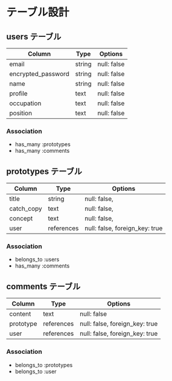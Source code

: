 
# テーブル設計

## users テーブル

| Column                | Type   | Options     |
| --------------------- | ------ | ----------- |
| email                 | string | null: false |
| encrypted_password    | string | null: false |
| name                  | string | null: false |
| profile               | text   | null: false |
| occupation            | text   | null: false |
| position              | text   | null: false |

### Association

- has_many :prototypes
- has_many :comments

## prototypes テーブル

| Column       | Type       | Options                        |
| ------------ | ---------- | ------------------------------ |
| title        | string     | null: false,                   |
| catch_copy   | text       | null: false,                   |
| concept      | text       | null: false,                   |
| user         | references | null: false, foreign_key: true |

### Association

- belongs_to :users
- has_many :comments

## comments テーブル

| Column       | Type       | Options                        |
| ------------ | ---------- | ------------------------------ |
| content      | text       | null: false                    |
| prototype    | references | null: false, foreign_key: true |
| user         | references | null: false, foreign_key: true |

### Association

- belongs_to :prototypes
- belongs_to :user
